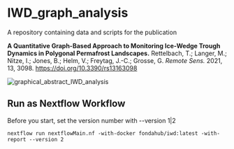 # IWD_graph_analysis
A repository containing data and scripts for the publication 

**A Quantitative Graph-Based Approach to Monitoring Ice-Wedge Trough Dynamics in Polygonal Permafrost Landscapes.**
Rettelbach, T.; Langer, M.; Nitze, I.; Jones, B.; Helm, V.; Freytag, J.-C.; Grosse, G.
_Remote Sens._ 2021, 13, 3098. https://doi.org/10.3390/rs13163098

![graphical_abstract_IWD_analysis](https://user-images.githubusercontent.com/40014163/128493596-35c15cca-0405-4c83-9ea8-c23401cf83c3.png)


## Run as Nextflow Workflow

Before you start, set the version number with --version 1|2

`nextflow run nextflowMain.nf -with-docker fondahub/iwd:latest -with-report --version 2`